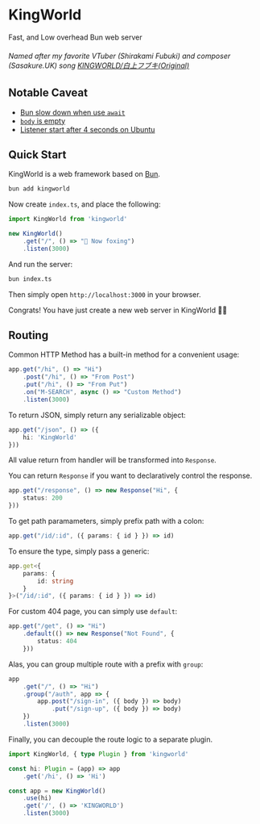 # KingWorld
Fast, and Low overhead Bun web server

###### Named after my favorite VTuber (Shirakami Fubuki) and composer (Sasakure.UK) song [KINGWORLD/白上フブキ(Original)](https://youtu.be/yVaQpUUAzik)

## Notable Caveat
- [Bun slow down when use `await`](https://github.com/oven-sh/bun/issues/567)
- [`body` is empty](https://github.com/oven-sh/bun/issues/530)
- [Listener start after 4 seconds on Ubuntu](https://github.com/oven-sh/bun/issues/530#issuecomment-1179686347)

## Quick Start
KingWorld is a web framework based on [Bun](https://bun.sh).

```bash
bun add kingworld
```

Now create `index.ts`, and place the following:
```typescript
import KingWorld from 'kingworld'

new KingWorld()
    .get("/", () => "🦊 Now foxing")
    .listen(3000)
```

And run the server:
```bash
bun index.ts
```

Then simply open `http://localhost:3000` in your browser.

Congrats! You have just create a new web server in KingWorld 🎉🎉

## Routing
Common HTTP Method has a built-in method for a convenient usage:
```typescript
app.get("/hi", () => "Hi")
    .post("/hi", () => "From Post")
    .put("/hi", () => "From Put")
    .on("M-SEARCH", async () => "Custom Method")
    .listen(3000)
```

To return JSON, simply return any serializable object:
```typescript
app.get("/json", () => ({
    hi: 'KingWorld'
}))
```

All value return from handler will be transformed into `Response`.

You can return `Response` if you want to declaratively control the response.
```typescript
app.get("/response", () => new Response("Hi", {
    status: 200
}))
```

To get path paramameters, simply prefix path with a colon:
```typescript
app.get("/id/:id", ({ params: { id } }) => id)
```

To ensure the type, simply pass a generic:
```typescript
app.get<{
    params: {
        id: string
    }
}>("/id/:id", ({ params: { id } }) => id)
```

For custom 404 page, you can simply use `default`:
```typescript
app.get("/get", () => "Hi")
    .default(() => new Response("Not Found", {
        status: 404
    }))
```

Alas, you can group multiple route with a prefix with `group`:
```typescript
app
    .get("/", () => "Hi")
    .group("/auth", app => {
        app.post("/sign-in", ({ body }) => body)
            .put("/sign-up", ({ body }) => body)
    })
    .listen(3000)
```

Finally, you can decouple the route logic to a separate plugin.
```typescript
import KingWorld, { type Plugin } from 'kingworld'

const hi: Plugin = (app) => app
    .get('/hi', () => 'Hi')

const app = new KingWorld()
    .use(hi)
    .get('/', () => 'KINGWORLD')
    .listen(3000)
```

